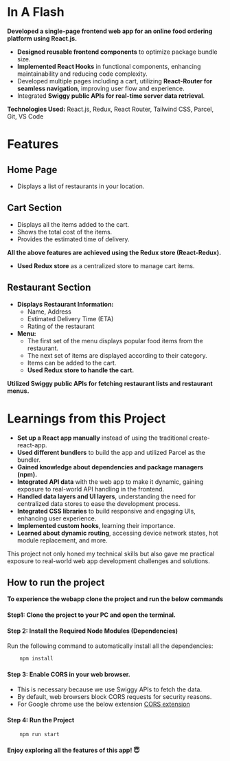 
# In A Flash

**Developed a single-page frontend web app for an online food ordering platform using React.js.**

- **Designed reusable frontend components** to optimize package bundle size.
- **Implemented React Hooks** in functional components, enhancing maintainability and reducing code complexity.
- Developed multiple pages including a cart, utilizing **React-Router for seamless navigation**, improving user flow and experience.
- Integrated **Swiggy public APIs for real-time server data retrieval**.

**Technologies Used:** React.js, Redux, React Router, Tailwind CSS, Parcel, Git, VS Code

# Features

## Home Page
- Displays a list of restaurants in your location.

## Cart Section
- Displays all the items added to the cart.
- Shows the total cost of the items.
- Provides the estimated time of delivery.

**All the above features are achieved using the Redux store (React-Redux).**
- **Used Redux store** as a centralized store to manage cart items.

## Restaurant Section
- **Displays Restaurant Information:**
  - Name, Address
  - Estimated Delivery Time (ETA)
  - Rating of the restaurant
- **Menu:**
  - The first set of the menu displays popular food items from the restaurant.
  - The next set of items are displayed according to their category.
  - Items can be added to the cart.
  - **Used Redux store to handle the cart.**

**Utilized Swiggy public APIs for fetching restaurant lists and restaurant menus.**

# Learnings from this Project

- **Set up a React app manually** instead of using the traditional create-react-app.
- **Used different bundlers** to build the app and utilized Parcel as the bundler.
- **Gained knowledge about dependencies and package managers (npm).**
- **Integrated API data** with the web app to make it dynamic, gaining exposure to real-world API handling in the frontend.
- **Handled data layers and UI layers**, understanding the need for centralized data stores to ease the development process.
- **Integrated CSS libraries** to build responsive and engaging UIs, enhancing user experience.
- **Implemented custom hooks**, learning their importance.
- **Learned about dynamic routing**, accessing device network states, hot module replacement, and more.

This project not only honed my technical skills but also gave me practical exposure to real-world web app development challenges and solutions.

## How to run the project
**To experience the webapp clone the project and run the below commands**

#### Step1: Clone the project to your PC and open the terminal.


####  Step 2: Install the Required Node Modules (Dependencies)

Run the following command to automatically install all the dependencies:
```bash
    npm install
```

#### Step 3: Enable CORS in your web browser. 
- This is necessary because we use Swiggy APIs to fetch the data.
- By default, web browsers block CORS requests for security reasons.
- For Google chrome use the below extension [CORS extension](https://chromewebstore.google.com/detail/digfbfaphojjndkpccljibejjbppifbc)
#### Step 4: Run the Project
```bash
    npm run start
```

#### Enjoy exploring all the features of this app! 😇
    

